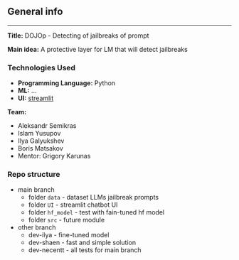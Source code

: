 ## General info

****

**Title:** DOJOp - Detecting of jailbreaks of prompt

**Main idea:** A protective layer for LM that will detect jailbreaks

### Technologies Used
- **Programming Language:** Python
- **ML:** ...
- **UI:** [streamlit](https://streamlit.io) 

**Team:**
- Aleksandr Semikras
- Islam Yusupov
- Ilya Galyukshev
- Boris Matsakov
- Mentor: Grigory Karunas

### Repo structure
* main branch 
  * folder `data` - dataset LLMs jailbreak prompts 
  * folder `UI` - streamlit chatbot UI
  * folder `hf_model` - test with fain-tuned hf model
  * folder `src` - future module
* other branch
  * dev-ilya - fine-tuned model
  * dev-shaen - fast and simple solution
  * dev-necentt - all tests for main branch
